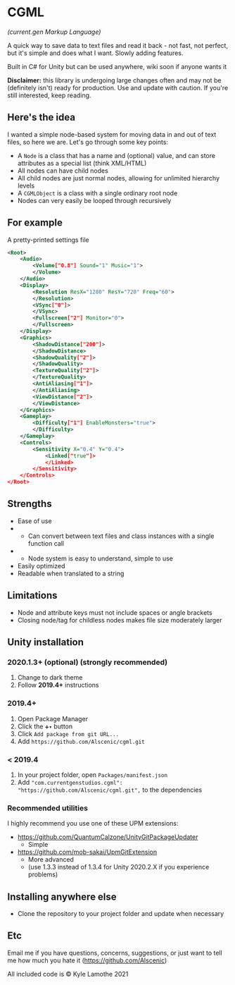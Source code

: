 # CGML
*(current.gen Markup Language)*

A quick way to save data to text files and read it back - not fast, not perfect, but it's simple and does what I want. Slowly adding features.

Built in C# for Unity but can be used anywhere, wiki soon if anyone wants it

**Disclaimer:** this library is undergoing large changes often and may not be (definitely isn't) ready for production. Use and update with caution. If you're still interested, keep reading.

## Here's the idea
I wanted a simple node-based system for moving data in and out of text files, so here we are. Let's go through some key points:
- A `Node` is a class that has a name and (optional) value, and can store attributes as a special list (think XML/HTML)
- All nodes can have child nodes
- All child nodes are just normal nodes, allowing for unlimited hierarchy levels
- A `CGMLObject` is a class with a single ordinary root node
- Nodes can very easily be looped through recursively

## For example
A pretty-printed settings file
```xml
<Root>
	<Audio>
		<Volume["0.8"] Sound="1" Music="1">
		</Volume>
	</Audio>
	<Display>
		<Resolution ResX="1280" ResY="720" Freq="60">
		</Resolution>
		<VSync["0"]>
		</VSync>
		<Fullscreen["2"] Monitor="0">
		</Fullscreen>
	</Display>
	<Graphics>
		<ShadowDistance["200"]>
		</ShadowDistance>
		<ShadowQuality["2"]>
		</ShadowQuality>
		<TextureQuality["2"]>
		</TextureQuality>
		<AntiAliasing["1"]>
		</AntiAliasing>
		<ViewDistance["2"]>
		</ViewDistance>
	</Graphics>
	<Gameplay>
		<Difficulty["1"] EnableMonsters="true">
		</Difficulty>
	</Gameplay>
	<Controls>
		<Sensitivity X="0.4" Y="0.4">
			<Linked["true"]>
			</Linked>
		</Sensitivity>
	</Controls>
</Root>
```

## Strengths
- Ease of use
- - Can convert between text files and class instances with a single function call
- - Node system is easy to understand, simple to use
- Easily optimized
- Readable when translated to a string

## Limitations
- Node and attribute keys must not include spaces or angle brackets
- Closing node/tag for childless nodes makes file size moderately larger

## Unity installation
### 2020.1.3+ (optional) (strongly recommended)
1. Change to dark theme
2. Follow **2019.4+** instructions

### 2019.4+
1. Open Package Manager
2. Click the `➕▾` button
3. Click `Add package from git URL...`
4. Add `https://github.com/Alscenic/cgml.git`

### < 2019.4
1. In your project folder, open `Packages/manifest.json`
2. Add `"com.currentgenstudios.cgml": "https://github.com/Alscenic/cgml.git",` to the dependencies

### Recommended utilities
I highly recommend you use one of these UPM extensions:
- https://github.com/QuantumCalzone/UnityGitPackageUpdater
  - Simple
- https://github.com/mob-sakai/UpmGitExtension
  - More advanced
  - (use 1.3.3 instead of 1.3.4 for Unity 2020.2.X if you experience problems)

## Installing anywhere else
- Clone the repository to your project folder and update when necessary

## Etc
Email me if you have questions, concerns, suggestions, or just want to tell me how much you hate it (https://github.com/Alscenic)

All included code is © Kyle Lamothe 2021
